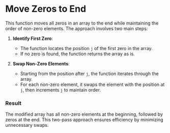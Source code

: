 # Move Zeros to End

This function moves all zeros in an array to the end while maintaining the order of non-zero elements. The approach involves two main steps:

1. **Identify First Zero**: 
   - The function locates the position `j` of the first zero in the array. 
   - If no zero is found, the function returns the array as is.

2. **Swap Non-Zero Elements**: 
   - Starting from the position after `j`, the function iterates through the array.
   - For each non-zero element, it swaps the element with the position at `j`, then increments `j` to maintain order.

### Result
The modified array has all non-zero elements at the beginning, followed by zeros at the end. This two-pass approach ensures efficiency by minimizing unnecessary swaps.
